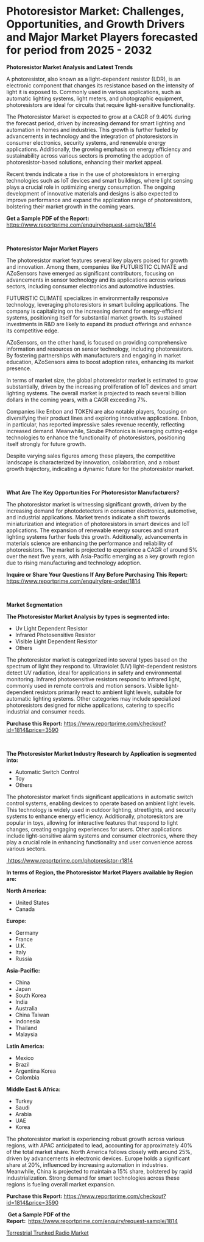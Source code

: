 <p><h1>Photoresistor Market: Challenges, Opportunities, and Growth Drivers and Major Market Players forecasted for period from 2025 - 2032</h1></p><p><strong>Photoresistor Market Analysis and Latest Trends</strong></p>
<p><p>A photoresistor, also known as a light-dependent resistor (LDR), is an electronic component that changes its resistance based on the intensity of light it is exposed to. Commonly used in various applications, such as automatic lighting systems, light meters, and photographic equipment, photoresistors are ideal for circuits that require light-sensitive functionality.</p><p>The Photoresistor Market is expected to grow at a CAGR of 9.40% during the forecast period, driven by increasing demand for smart lighting and automation in homes and industries. This growth is further fueled by advancements in technology and the integration of photoresistors in consumer electronics, security systems, and renewable energy applications. Additionally, the growing emphasis on energy efficiency and sustainability across various sectors is promoting the adoption of photoresistor-based solutions, enhancing their market appeal.</p><p>Recent trends indicate a rise in the use of photoresistors in emerging technologies such as IoT devices and smart buildings, where light sensing plays a crucial role in optimizing energy consumption. The ongoing development of innovative materials and designs is also expected to improve performance and expand the application range of photoresistors, bolstering their market growth in the coming years.</p></p>
<p><strong>Get a Sample PDF of the Report:&nbsp;</strong> <a href="https://www.reportprime.com/enquiry/request-sample/1814?utm_campaign=2936&utm_medium=2&utm_source=Github&utm_content=ia&utm_term=18032025&utm_id=photoresistor">https://www.reportprime.com/enquiry/request-sample/1814</a></p>
<p>&nbsp;</p>
<p><strong>Photoresistor Major Market Players</strong></p>
<p><p>The photoresistor market features several key players poised for growth and innovation. Among them, companies like FUTURISTIC CLIMATE and AZoSensors have emerged as significant contributors, focusing on advancements in sensor technology and its applications across various sectors, including consumer electronics and automotive industries.</p><p>FUTURISTIC CLIMATE specializes in environmentally responsive technology, leveraging photoresistors in smart building applications. The company is capitalizing on the increasing demand for energy-efficient systems, positioning itself for substantial market growth. Its sustained investments in R&D are likely to expand its product offerings and enhance its competitive edge.</p><p>AZoSensors, on the other hand, is focused on providing comprehensive information and resources on sensor technology, including photoresistors. By fostering partnerships with manufacturers and engaging in market education, AZoSensors aims to boost adoption rates, enhancing its market presence.</p><p>In terms of market size, the global photoresistor market is estimated to grow substantially, driven by the increasing proliferation of IoT devices and smart lighting systems. The overall market is projected to reach several billion dollars in the coming years, with a CAGR exceeding 7%.</p><p>Companies like Enbon and TOKEN are also notable players, focusing on diversifying their product lines and exploring innovative applications. Enbon, in particular, has reported impressive sales revenue recently, reflecting increased demand. Meanwhile, Sicube Photonics is leveraging cutting-edge technologies to enhance the functionality of photoresistors, positioning itself strongly for future growth.</p><p>Despite varying sales figures among these players, the competitive landscape is characterized by innovation, collaboration, and a robust growth trajectory, indicating a dynamic future for the photoresistor market.</p></p>
<p>&nbsp;</p>
<p><strong>What Are The Key Opportunities For Photoresistor Manufacturers?</strong></p>
<p><p>The photoresistor market is witnessing significant growth, driven by the increasing demand for photodetectors in consumer electronics, automotive, and industrial applications. Market trends indicate a shift towards miniaturization and integration of photoresistors in smart devices and IoT applications. The expansion of renewable energy sources and smart lighting systems further fuels this growth. Additionally, advancements in materials science are enhancing the performance and reliability of photoresistors. The market is projected to experience a CAGR of around 5% over the next five years, with Asia-Pacific emerging as a key growth region due to rising manufacturing and technology adoption.</p></p>
<p><strong>Inquire or Share Your Questions If Any Before Purchasing This Report:</strong> <a href="https://www.reportprime.com/enquiry/pre-order/1814?utm_campaign=2936&utm_medium=2&utm_source=Github&utm_content=ia&utm_term=18032025&utm_id=photoresistor">https://www.reportprime.com/enquiry/pre-order/1814</a></p>
<p>&nbsp;</p>
<p><strong>Market Segmentation</strong></p>
<p><strong>The Photoresistor Market Analysis by types is segmented into:</strong></p>
<p><ul><li>Uv Light Dependent Resistor</li><li>Infrared Photosensitive Resistor</li><li>Visible Light Dependent Resistor</li><li>Others</li></ul></p>
<p><p>The photoresistor market is categorized into several types based on the spectrum of light they respond to. Ultraviolet (UV) light-dependent resistors detect UV radiation, ideal for applications in safety and environmental monitoring. Infrared photosensitive resistors respond to infrared light, commonly used in remote controls and motion sensors. Visible light-dependent resistors primarily react to ambient light levels, suitable for automatic lighting systems. Other categories may include specialized photoresistors designed for niche applications, catering to specific industrial and consumer needs.</p></p>
<p><strong>Purchase this Report:&nbsp;</strong><a href="https://www.reportprime.com/checkout?id=1814&price=3590&utm_campaign=2936&utm_medium=2&utm_source=Github&utm_content=ia&utm_term=18032025&utm_id=photoresistor">https://www.reportprime.com/checkout?id=1814&price=3590</a></p>
<p>&nbsp;</p>
<p><strong>The Photoresistor Market Industry Research by Application is segmented into:</strong></p>
<p><ul><li>Automatic Switch Control</li><li>Toy</li><li>Others</li></ul></p>
<p><p>The photoresistor market finds significant applications in automatic switch control systems, enabling devices to operate based on ambient light levels. This technology is widely used in outdoor lighting, streetlights, and security systems to enhance energy efficiency. Additionally, photoresistors are popular in toys, allowing for interactive features that respond to light changes, creating engaging experiences for users. Other applications include light-sensitive alarm systems and consumer electronics, where they play a crucial role in enhancing functionality and user convenience across various sectors.</p></p>
<p><a href="https://www.reportprime.com/photoresistor-r1814?utm_campaign=2936&utm_medium=2&utm_source=Github&utm_content=ia&utm_term=18032025&utm_id=photoresistor">&nbsp;https://www.reportprime.com/photoresistor-r1814</a></p>
<p><strong>In terms of Region, the Photoresistor Market Players available by Region are:</strong></p>
<p>
    <p> <strong> North America: </strong>
        <ul>
            <li>United States</li>
            <li>Canada</li>
        </ul>
        </p> 
    <p> <strong> Europe: </strong>
        <ul>
            <li>Germany</li>
            <li>France</li>
            <li>U.K.</li>
            <li>Italy</li>
            <li>Russia</li>
        </ul>
        </p> 
    <p> <strong> Asia-Pacific: </strong>
        <ul>
            <li>China</li>
            <li>Japan</li>
            <li>South Korea</li>
            <li>India</li>
            <li>Australia</li>
            <li>China Taiwan</li>
            <li>Indonesia</li>
            <li>Thailand</li>
            <li>Malaysia</li>
        </ul>
        </p> 
    <p> <strong> Latin America: </strong>
        <ul>
            <li>Mexico</li>
            <li>Brazil</li>
            <li>Argentina Korea</li>
            <li>Colombia</li>
        </ul>
        </p> 
    <p> <strong> Middle East & Africa: </strong>
        <ul>
            <li>Turkey</li>
            <li>Saudi</li>
            <li>Arabia</li>
            <li>UAE</li>
            <li>Korea</li>
        </ul>
    </p>
    </p>
<p><p>The photoresistor market is experiencing robust growth across various regions, with APAC anticipated to lead, accounting for approximately 40% of the total market share. North America follows closely with around 25%, driven by advancements in electronic devices. Europe holds a significant share at 20%, influenced by increasing automation in industries. Meanwhile, China is projected to maintain a 15% share, bolstered by rapid industrialization. Strong demand for smart technologies across these regions is fueling overall market expansion.</p></p>
<p><strong>Purchase this Report: </strong><a href="https://www.reportprime.com/checkout?id=1814&price=3590&utm_campaign=2936&utm_medium=2&utm_source=Github&utm_content=ia&utm_term=18032025&utm_id=photoresistor">https://www.reportprime.com/checkout?id=1814&price=3590</a></p>
<p>&nbsp;<strong>Get a Sample PDF of the Report:&nbsp;&nbsp;</strong><a href="https://www.reportprime.com/enquiry/request-sample/1814?utm_campaign=2936&utm_medium=2&utm_source=Github&utm_content=ia&utm_term=18032025&utm_id=photoresistor">https://www.reportprime.com/enquiry/request-sample/1814</a></p>
<p><strong></strong></p>
<p><p><a href="https://github.com/casalalimo40/Market-Research-Report-List-1/blob/main/terrestrial-trunked-radio-market.md?utm_campaign=2936&utm_medium=2&utm_source=Github&utm_content=ia&utm_term=18032025&utm_id=photoresistor">Terrestrial Trunked Radio Market</a></p></p>